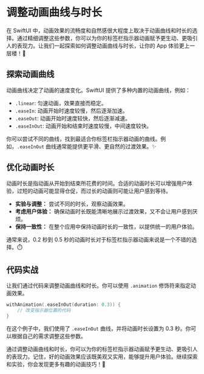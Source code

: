 ﻿# 调整动画曲线与时长

在 SwiftUI 中，动画效果的流畅度和自然感很大程度上取决于动画曲线和时长的选择。通过精细调整这些参数，你可以为你的标签栏指示器动画赋予更生动、更吸引人的表现力。让我们一起探索如何调整动画曲线与时长，让你的 App 体验更上一层楼！🚀

## 探索动画曲线

动画曲线决定了动画的速度变化。SwiftUI 提供了多种内置的动画曲线，例如：

*   `.linear`: 匀速动画，效果直接而稳定。
*   `.easeIn`: 动画开始时速度较慢，然后逐渐加速。
*   `.easeOut`: 动画开始时速度较快，然后逐渐减速。
*   `.easeInOut`: 动画开始和结束时速度较慢，中间速度较快。

你可以尝试不同的曲线，找到最适合你标签栏指示器动画的曲线。例如，`.easeInOut` 曲线通常能提供更平滑、更自然的过渡效果。✨

## 优化动画时长

动画时长是指动画从开始到结束所花费的时间。合适的动画时长可以增强用户体验，过短的动画可能显得仓促，而过长的动画则可能让用户感到等待。

*   **实验与调整：** 尝试不同的时长，观察动画效果。
*   **考虑用户体验：** 确保动画时长既能清晰地展示过渡效果，又不会让用户感到厌烦。
*   **保持一致性：** 在整个应用中保持动画时长的一致性，以提供统一的用户体验。

通常来说，0.2 秒到 0.5 秒的动画时长对于标签栏指示器动画来说是一个不错的选择。⏱️

## 代码实战

让我们通过代码来调整动画曲线和时长。你可以使用 `.animation` 修饰符来指定动画效果。

```swift
withAnimation(.easeInOut(duration: 0.3)) {
    // 改变指示器位置的代码
}
```

在这个例子中，我们使用了 `.easeInOut` 曲线，并将动画时长设置为 0.3 秒。你可以根据自己的需求调整这些参数。

通过调整动画曲线和时长，你可以为你的标签栏指示器动画赋予更生动、更吸引人的表现力。记住，好的动画效果应该既美观又实用，能够提升用户体验。继续探索和实验，你会发现更多有趣的动画技巧！🎉
